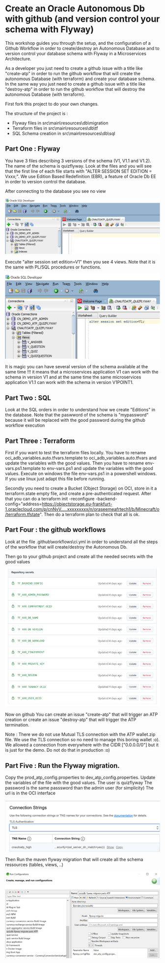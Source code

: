 # Create an Oracle Autonomous Db with github (and version control your schema with Flyway) 

This workshop guides you through the setup, and the configuration of a Github Workflow in order to create/destroy an Autonomous Database and to version control your database schema with Flyway in a Microservices Architecture.

As a developer you just need to create a github issue with a title like "create-atp" in order to run the github workflow that will create the autonomous Database (with terraform) and create your database schema. In the same way you just need to create a github issue with a title like "destroy-atp" in order to run the github workflow that will destroy the autonomous Database (with terraform).    

First fork this project to do your own changes.

The structure of the project is :

- Flyway files in src\main\resources\db\migration
- Terraform files in src\main\resources\db\tf
- SQL Schema creation in src\main\resources\db\sql

## Part One : Flyway

You have 3 files describing 3 versions of the schema (V1, V1.1 and V1.2). The name of the schema is quizflyway.
Look at the files and you will see that the first line of each file starts with "ALTER SESSION SET EDITION = Vxxx;". We use Edition Based Redefinition (EBR), a feature of Oracle Db EE in order to version control the database.

After connecting to the database you see no view

![Initial Connection](docs/images/ebr1.png)

Execute "alter session set edition=V1" then you see 4 views. Note that it is the same with PL/SQL procedures or functions.

![Use EBR](docs/images/ebr2.png)

It is magic you can have several version of the schema available at the same time !!! it means that a microservices application V1 can work with the schema in version V1 and at the same time the same microservices application V1.1 can work with the schema in version V1POINT1. 

## Part Two : SQL

Look at the SQL orders in order to understand how we create "Editions" in the database. Note that the paswword of the schema is "mypassword" because it will be replaced with the good password during the github workflow execution

## Part Three : Terraform 

First if you want to test the terraform files locally. You have to rename oci_adb_variables.auto.tfvars.template to oci_adb_variables.auto.tfvars and update the variables with the good values. Then you have to rename env-vars.ps1.template to env-vars.ps1 and update the variables with the good values. Execute on windows the file env-vars.ps1 in a powershell windows. If you use linux just adapt this file before running.

Secondly you need to create a Bucket (Object Storage) on OCI, store in it a terraform.state empty file, and create a pre-authenticated request. After that you can do a terraform init -reconfigure -backend-config="address=https://objectstorage.eu-frankfurt-1.oraclecloud.com/p/cnNvV.....xxxxxxxxx/n/oraseemeafrtech1/b/Minecraft/o/terraform.tfstate". Then do a terraform plan to check that all is ok.

## Part Four : the github workflows

Look at the file .github\workflows\ci.yml in order to understand all the steps of the workflow that will create/destroy the Autonomous Db. 

Then go to your github project and create all the needed secrets with the good values

![Use EBR](docs/images/secrets.png)

Now on github You can create an issue "create-atp" that will trigger an ATP creation or create an issue "destroy-atp" that will trigger the ATP termination.

Note : There we do not use Mutual TLS connection with the ATP wallet.zip file. We use the TLS connection so no need to manage this boring wallet :o). We allowed a connection from everywhere with the CIDR ["0.0.0.0/0"] but it is just for the demo. Do not do that in production :o)

## Part Five : Run the Flyway migration.

Copy the prod_atp_config.properties to dev_atp_config.properties. Update the variables of the file with the good values.
The user is quizflyway
The password is the same passsword than the admin user (for simplicity)
The url is in the OCI interface

![ATP url](docs/images/atp.png)

Then Run the maven flyway migration that will create all the schema ressources (tables, views, ..)

![ATP url](docs/images/maven.png)
  

